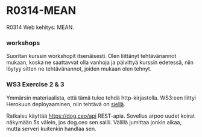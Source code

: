 # R0314-MEAN
R0314 Web kehitys: MEAN.

### workshops
Suoritan kurssin workshopit itsenäisesti. Olen liittänyt tehtävänannot mukaan, koska ne saattavvat olla vanhoja ja päivittyä kurssin edetessä, niin löytyy sitten ne tehtävänannot, joiden mukaan olen tehnyt.

### WS3 Exercise 2 & 3
Ymmärsin materiaalista, että tämä tulee tehdä http-kirjastolla. WS3:een liittyi Herokuun deployaaminen, niin tehtävä on [siellä](https://morning-sands-90789.herokuapp.com/).

Ratkaisu käyttää https://dog.ceo/api REST-apia. Sovellus arpoo uudet koirat näkymään 5s välein, jos dog.ceo sen sallii. Välillä jumittaa jonkin aikaa, mutta serveri kuitenkin handlaa sen.
